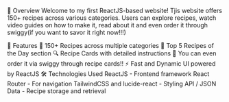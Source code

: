 📌 Overview
Welcome to my first ReactJS-based website! Tjis website offers 150+ recipes across various categories. Users can explore recipes, watch video guides on how to make it, read about it and even order it through swiggy(if you want to savor it right now!!!)

🚀 Features
🌟 150+ Recipes across multiple categories
📌 Top 5 Recipes of the Day section
🔍 Recipe Cards with detailed instructions
🍱 You can even order it via swiggy through recipe cards!!
⚡ Fast and Dynamic UI powered by ReactJS
🛠️ Technologies Used
ReactJS - Frontend framework
React Router - For navigation
TailwindCSS and lucide-react - Styling
API / JSON Data - Recipe storage and retrieval

